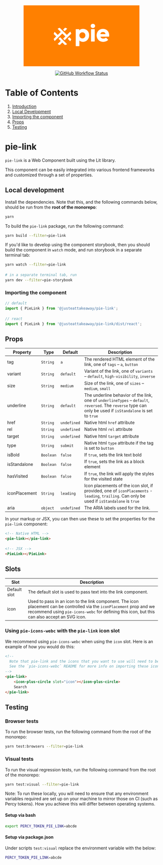 <p align="center">
  <img align="center" src="../../../readme_image.png" height="200" alt="">
</p>

<p align="center">
  <a href="https://www.npmjs.com/@justeattakeaway/pie-link">
    <img alt="GitHub Workflow Status" src="https://img.shields.io/npm/v/@justeattakeaway/pie-link.svg">
  </a>
</p>

# Table of Contents

1. [Introduction](#pie-link)
2. [Local Development](#local-development)
3. [Importing the component](#importing-the-component)
4. [Props](#props)
5. [Testing](#testing)

# pie-link

`pie-link` is a Web Component built using the Lit library.

This component can be easily integrated into various frontend frameworks and customized through a set of properties.

## Local development

Install the dependencies. Note that this, and the following commands below, should be run from the **root of the monorepo**:

```bash
yarn
```

To build the `pie-link` package, run the following command:

```bash
yarn build --filter=pie-link
```

If you'd like to develop using the component storybook, then you should build the component in `watch` mode, and run storybook in a separate terminal tab:

```bash
yarn watch --filter=pie-link

# in a separate terminal tab, run
yarn dev --filter=pie-storybook
```

### Importing the component

```js
// default
import { PieLink } from '@justeattakeaway/pie-link';

// react
import { PieLink } from '@justeattakeaway/pie-link/dist/react';
```

## Props

| Property      | Type        | Default       | Description                                                                                          |
| ------------- | ----------- | ------------- | ---------------------------------------------------------------------------------------------------- |
| tag           | `String`  | `a`         | The rendered HTML element of the link, one of `tags` – `a`, `button`                        |
| variant       | `String`  | `default`   | Variant of the link, one of `variants` – `default`, `high-visibility`, `inverse`         |
| size          | `String`  | `medium`    | Size of the link, one of `sizes` – `medium`, `small`                                          |
| underline          | `String`  | `default`    | The underline behavior of the link, one of `underlineTypes` – `default`, `reversed`. The `reverse` type can only be used if `isStandalone` is set to `true`                                          |
| href          | `String`  | `undefined` | Native html `href` attribute                                                                       |
| rel           | `String`  | `undefined` | Native html `rel` attribute                                                                        |
| target        | `String`  | `undefined` | Native html `target` attribute                                                                     |
| type          | `String`  | `submit`    | Native html `type` attribute if the tag is set to `button`                                       |
| isBold        | `Boolean` | `false`     | If `true`, sets the link text bold                                                                 |
| isStandalone  | `Boolean` | `false`     | If `true`, sets the link as a block element                                                        |
| hasVisited    | `Boolean` | `false`     | If `true`, the link will apply the styles for the visited state                                    |
| iconPlacement | `String`  | `leading`   | Icon placements of the icon slot, if provided, one of `iconPlacements` - `leading`, `trailing`. Can only be used if `isStandalone` is `true` |
| aria | `object` | `undefined` | The ARIA labels used for the link. |

In your markup or JSX, you can then use these to set the properties for the `pie-link` component:

```html
<!-- Native HTML -->
<pie-link></pie-link>

<!-- JSX -->
<PieLink></PieLink>
```

## Slots

| Slot         | Description                                                                                                                                                                                                                |
| ------------ | -------------------------------------------------------------------------------------------------------------------------------------------------------------------------------------------------------------------------- |
| Default slot | The default slot is used to pass text into the link component.                                                                                                                                                             |
| icon         | Used to pass in an icon to the link component. The icon placement can be controlled via the `iconPlacement` prop and we recommend using `pie-icons-webc` for defining this icon, but this can also accept an SVG icon. |

### Using `pie-icons-webc` with the `pie-link` icon slot

We recommend using `pie-icons-webc` when using the `icon` slot. Here is an example of how you would do this:

```html
<!--
  Note that pie-link and the icons that you want to use will need to be imported as components into your application.
  See the `pie-icons-webc` README for more info on importing these icons.
-->
<pie-link>
    <icon-plus-circle slot="icon"></icon-plus-circle>
    Search
</pie-link>
```

## Testing

### Browser tests

To run the browser tests, run the following command from the root of the monorepo:

```bash
yarn test:browsers --filter=pie-link
```

### Visual tests

To run the visual regression tests, run the following command from the root of the monorepo:

```bash
yarn test:visual --filter=pie-link
```

Note: To run these locally, you will need to ensure that any environment variables required are set up on your machine to mirror those on CI (such as Percy tokens). How you achieve this will differ between operating systems.

#### Setup via bash

```bash
export PERCY_TOKEN_PIE_LINK=abcde
```

#### Setup via package.json

Under scripts `test:visual` replace the environment variable with the below:

```bash
PERCY_TOKEN_PIE_LINK=abcde
```

